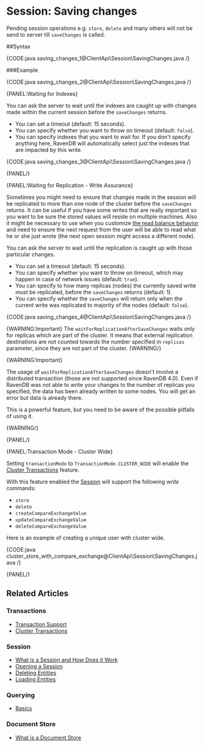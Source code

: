 # Session: Saving changes

Pending session operations e.g. `store`, `delete` and many others will not be send to server till `saveChanges` is called.

##Syntax

{CODE:java saving_changes_1@ClientApi\Session\SavingChanges.java /}

###Example

{CODE:java saving_changes_2@ClientApi\Session\SavingChanges.java /}

{PANEL:Waiting for Indexes}

You can ask the server to wait until the indexes are caught up with changes made within the current session before the `saveChanges` returns.

* You can set a timeout (default: 15 seconds).
* You can specify whether you want to throw on timeout (default: `false`).
* You can specify indexes that you want to wait for. If you don't specify anything here, RavenDB will automatically select just the indexes that are impacted 
by this write.

{CODE:java saving_changes_3@ClientApi\Session\SavingChanges.java /}

{PANEL/}

{PANEL:Waiting for Replication - Write Assurance}

Sometimes you might need to ensure that changes made in the session will be replicated to more than one node of the cluster before the `saveChanges` returns.
It can be useful if you have some writes that are really important so you want to be sure the stored values will reside on multiple machines. Also it might be necessary to use
when you customize [the read balance behavior](../../client-api/configuration/load-balance/overview) and need to ensure the next request from the user 
will be able to read what he or she just wrote (the next open session might access a different node).

You can ask the server to wait until the replication is caught up with those particular changes.

* You can set a timeout (default: 15 seconds).
* You can specify whether you want to throw on timeout, which may happen in case of network issues (default: `true`).
* You can specify to how many replicas (nodes) the currently saved write must be replicated, before the `saveChanges` returns (default: 1).
* You can specify whether the `saveChanges` will return only when the current write was replicated to majority of the nodes (default: `false`).

{CODE:java saving_changes_4@ClientApi\Session\SavingChanges.java /}

{WARNING:Important}
The `waitForReplicationAfterSaveChanges` waits only for replicas which are part of the cluster. It means that external replication destinations are not counted towards the number specified in `replicas` parameter, since they are not part of the cluster.
{WARNING/}

{WARNING:Important}

The usage of `waitForReplicationAfterSaveChanges` doesn't involve a distributed transaction (those are not supported since RavenDB 4.0). Even if RavenDB was not able
to write your changes to the number of replicas you specified, the data has been already written to some nodes. You will get an error but data is already there.

This is a powerful feature, but you need to be aware of the possible pitfalls of using it.

{WARNING/}

{PANEL/} 

{PANEL:Transaction Mode - Cluster Wide}

Setting `transactionMode` to `TransactionMode.CLUSTER_WIDE` will enable the [Cluster Transactions](../../server/clustering/cluster-transactions) feature.

With this feature enabled the [Session](../../client-api/session/what-is-a-session-and-how-does-it-work) will support the following _write_ commands:

- `store`
- `delete`
- `createCompareExchangeValue`
- `updateCompareExchangeValue`
- `deleteCompareExchangeValue`


Here is an example of creating a unique user with cluster wide.

{CODE:java cluster_store_with_compare_exchange@ClientApi\Session\SavingChanges.java /}

{PANEL/}

## Related Articles

### Transactions

- [Transaction Support](../../client-api/faq/transaction-support)
- [Cluster Transactions](../../server/clustering/cluster-transactions)

### Session

- [What is a Session and How Does it Work](../../client-api/session/what-is-a-session-and-how-does-it-work) 
- [Opening a Session](../../client-api/session/opening-a-session)
- [Deleting Entities](../../client-api/session/deleting-entities)
- [Loading Entities](../../client-api/session/loading-entities)

### Querying

- [Basics](../../indexes/querying/query-index)

### Document Store

- [What is a Document Store](../../client-api/what-is-a-document-store)

